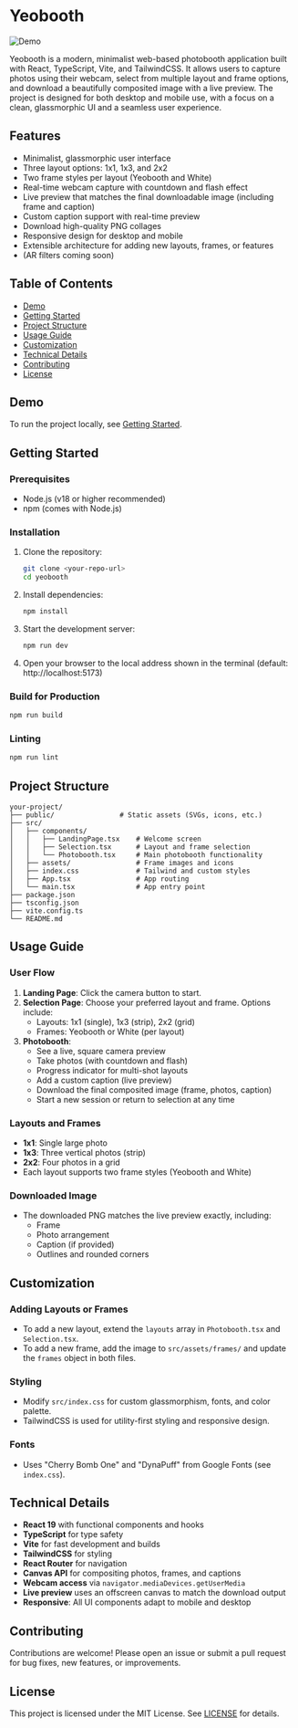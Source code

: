 
# Yeobooth

![Demo](./yeobooth.gif)

Yeobooth is a modern, minimalist web-based photobooth application built with React, TypeScript, Vite, and TailwindCSS. It allows users to capture photos using their webcam, select from multiple layout and frame options, and download a beautifully composited image with a live preview. The project is designed for both desktop and mobile use, with a focus on a clean, glassmorphic UI and a seamless user experience.

## Features

- Minimalist, glassmorphic user interface
- Three layout options: 1x1, 1x3, and 2x2
- Two frame styles per layout (Yeobooth and White)
- Real-time webcam capture with countdown and flash effect
- Live preview that matches the final downloadable image (including frame and caption)
- Custom caption support with real-time preview
- Download high-quality PNG collages
- Responsive design for desktop and mobile
- Extensible architecture for adding new layouts, frames, or features
- (AR filters coming soon)

## Table of Contents
- [Demo](#demo)
- [Getting Started](#getting-started)
- [Project Structure](#project-structure)
- [Usage Guide](#usage-guide)
- [Customization](#customization)
- [Technical Details](#technical-details)
- [Contributing](#contributing)
- [License](#license)

## Demo

To run the project locally, see [Getting Started](#getting-started).

## Getting Started

### Prerequisites
- Node.js (v18 or higher recommended)
- npm (comes with Node.js)

### Installation

1. Clone the repository:
   ```sh
   git clone <your-repo-url>
   cd yeobooth
   ```
2. Install dependencies:
   ```sh
   npm install
   ```
3. Start the development server:
   ```sh
   npm run dev
   ```
4. Open your browser to the local address shown in the terminal (default: http://localhost:5173)

### Build for Production

```sh
npm run build
```

### Linting

```sh
npm run lint
```

## Project Structure

```
your-project/
├── public/                # Static assets (SVGs, icons, etc.)
├── src/
│   ├── components/
│   │   ├── LandingPage.tsx    # Welcome screen
│   │   ├── Selection.tsx      # Layout and frame selection
│   │   └── Photobooth.tsx     # Main photobooth functionality
│   ├── assets/                # Frame images and icons
│   ├── index.css              # Tailwind and custom styles
│   ├── App.tsx                # App routing
│   └── main.tsx               # App entry point
├── package.json
├── tsconfig.json
├── vite.config.ts
└── README.md
```

## Usage Guide

### User Flow
1. **Landing Page**: Click the camera button to start.
2. **Selection Page**: Choose your preferred layout and frame. Options include:
   - Layouts: 1x1 (single), 1x3 (strip), 2x2 (grid)
   - Frames: Yeobooth or White (per layout)
3. **Photobooth**:
   - See a live, square camera preview
   - Take photos (with countdown and flash)
   - Progress indicator for multi-shot layouts
   - Add a custom caption (live preview)
   - Download the final composited image (frame, photos, caption)
   - Start a new session or return to selection at any time

### Layouts and Frames
- **1x1**: Single large photo
- **1x3**: Three vertical photos (strip)
- **2x2**: Four photos in a grid
- Each layout supports two frame styles (Yeobooth and White)

### Downloaded Image
- The downloaded PNG matches the live preview exactly, including:
  - Frame
  - Photo arrangement
  - Caption (if provided)
  - Outlines and rounded corners

## Customization

### Adding Layouts or Frames
- To add a new layout, extend the `layouts` array in `Photobooth.tsx` and `Selection.tsx`.
- To add a new frame, add the image to `src/assets/frames/` and update the `frames` object in both files.

### Styling
- Modify `src/index.css` for custom glassmorphism, fonts, and color palette.
- TailwindCSS is used for utility-first styling and responsive design.

### Fonts
- Uses "Cherry Bomb One" and "DynaPuff" from Google Fonts (see `index.css`).

## Technical Details

- **React 19** with functional components and hooks
- **TypeScript** for type safety
- **Vite** for fast development and builds
- **TailwindCSS** for styling
- **React Router** for navigation
- **Canvas API** for compositing photos, frames, and captions
- **Webcam access** via `navigator.mediaDevices.getUserMedia`
- **Live preview** uses an offscreen canvas to match the download output
- **Responsive**: All UI components adapt to mobile and desktop

## Contributing

Contributions are welcome! Please open an issue or submit a pull request for bug fixes, new features, or improvements.

## License

This project is licensed under the MIT License. See [LICENSE](LICENSE) for details.
